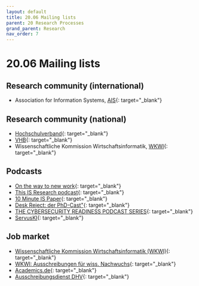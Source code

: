 ```yaml
---
layout: default
title: 20.06 Mailing lists
parent: 20 Research Processes
grand_parent: Research
nav_order: 7
---
```


# 20.06 Mailing lists

## Research community (international)

- Association for Information Systems, [AIS](https://listserv.isworld.org/scripts/wa-ISWORLD.exe?SUBED1=AISWORLD&A=1){: target="_blank"}

## Research community (national)

- [Hochschulverband](https://www.hochschulverband.de/){: target="_blank"}
- [VHB](https://www.vhbonline.org/){: target="_blank"}
- Wissenschaftliche Kommission Wirtschaftsinformatik, [WKWI](https://www.listserv.dfn.de/sympa/info/wkwi){: target="_blank"}

## Podcasts

- [On the way to new work](https://open.spotify.com/show/1wGyQcGHHHvR1T2YycltYE){: target="_blank"}
- [This IS Research podcast](https://www.janrecker.com/this-is-research-podcast/){: target="_blank"}
- [10 Minute IS Paper](https://tmisp.org/){: target="_blank"}
- [Desk Reject: der PhD-Cast"](https://deskreject.podigee.io/){: target="_blank"}
- [THE CYBERSECURITY READINESS PODCAST SERIES](https://www.dchatte.com/podcast/){: target="_blank"}
- [ServusKI](https://servus-ki.podigee.io/){: target="_blank"}

## Job market

- [Wissenschaftliche Kommission Wirtschaftsinformatik (WKWI)](https://www.listserv.dfn.de/sympa/info/wkwi#:~:text=Versenden%20Sie%20Nachrichten%20an%20den,listserv.dfn.de%20erhalten.){: target="_blank"}
- [WKWI: Ausschreibungen für wiss. Nachwuchs](https://wirtschaftsinformatik.de/community/nachwuchs/){: target="_blank"}
- [Academics.de](https://www.academics.de/stellenanzeigen){: target="_blank"}
- [Ausschreibungsdienst DHV](https://www.hochschulverband.de/dhv-ausschreibungsdienst){: target="_blank"}
